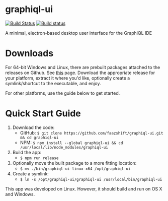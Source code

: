 # graphiql-ui

[![Build Status](https://travis-ci.org/faazshift/graphiql-ui.svg?branch=master)](https://travis-ci.org/faazshift/graphiql-ui)
[![Build status](https://ci.appveyor.com/api/projects/status/j4tqlfkg9i9r43pw?svg=true)](https://ci.appveyor.com/project/faazshift/graphiql-ui)

A minimal, electron-based desktop user interface for the GraphiQL IDE

# Downloads

For 64-bit Windows and Linux, there are prebuilt packages attached to the releases on Github. See [this](https://github.com/faazshift/graphiql-ui/releases) page. Download the appropriate release for your platform, extract it where you'd like, optionally create a symlink/shortcut to the executable, and enjoy.

For other platforms, use the guide below to get started.

# Quick Start Guide

1. Download the code:
    * GitHub: `$ git clone https://github.com/faazshift/graphiql-ui.git && cd graphiql-ui`
    * NPM: `$ npm install --global graphiql-ui && cd /usr/local/lib/node_modules/graphiql-ui`
2. Build the app:
    * `$ npm run release`
3. Optionally move the built package to a more fitting location:
    * `$ mv ./bin/graphiql-ui-linux-x64 /opt/graphiql-ui`
4. Create a symlink:
    * `$ ln -s /opt/graphiql-ui/graphiql-ui /usr/local/bin/graphiql-ui`

This app was developed on Linux. However, it should build and run on OS X and Windows.